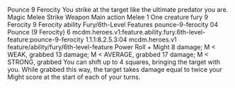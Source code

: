 <ability>
  <name>Pounce</name>
  <cost>9 Ferocity</cost>
  <flavor>You strike at the target like the ultimate predator you are.</flavor>
  <keywords>
    <keyword>Magic</keyword>
    <keyword>Melee</keyword>
    <keyword>Strike</keyword>
    <keyword>Weapon</keyword>
  </keywords>
  <type>Main action</type>
  <distance>Melee 1</distance>
  <target>One creature</target>
  <metadata>
    <class>fury</class>
    <cost>9 Ferocity</cost>
    <cost_amount>9</cost_amount>
    <cost_resource>Ferocity</cost_resource>
    <feature_type>ability</feature_type>
    <file_dpath>Fury/6th-Level Features</file_dpath>
    <item_id>pounce-9-ferocity</item_id>
    <item_index>04</item_index>
    <item_name>Pounce (9 Ferocity)</item_name>
    <level>6</level>
    <scc>mcdm.heroes.v1:feature.ability.fury.6th-level-feature:pounce-9-ferocity</scc>
    <scdc>1.1.1:8.2.5.3:04</scdc>
    <source>mcdm.heroes.v1</source>
    <type>feature/ability/fury/6th-level-feature</type>
  </metadata>
  <effects>
    <effect type="roll">
      <roll>Power Roll + Might</roll>
      <t1>8 damage; M &lt; WEAK, grabbed</t1>
      <t2>13 damage; M &lt; AVERAGE, grabbed</t2>
      <t3>17 damage; M &lt; STRONG, grabbed</t3>
    </effect>
    <effect type="mundane">You can shift up to 4 squares, bringing the target with you. While grabbed this way, the target takes damage equal to twice your Might score at the start of each of your turns.</effect>
  </effects>
</ability>
